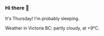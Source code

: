 ### Hi there :wave:

It's Thursday! I'm probably sleeping.

Weather in Victoria BC: partly cloudy, at +9°C.
